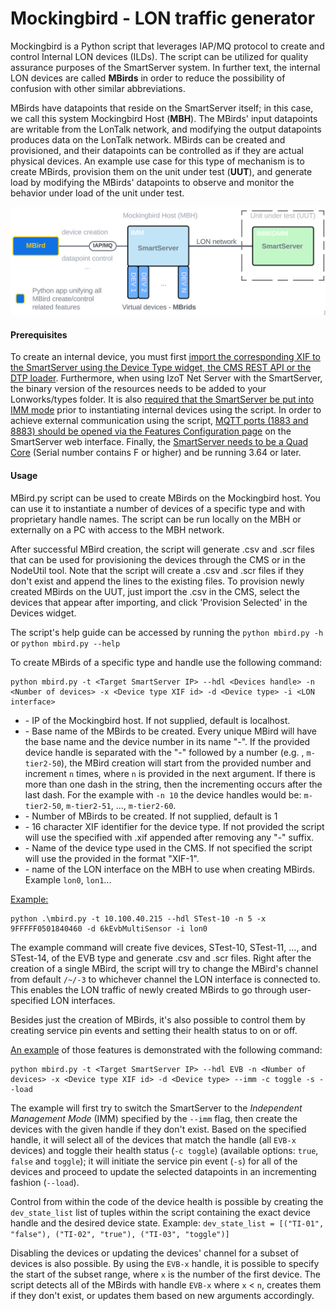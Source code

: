 # Mockingbird - LON traffic generator

Mockingbird is a Python script that leverages IAP/MQ protocol to create and control Internal LON devices (ILDs). The script can be utilized for quality assurance purposes of the SmartServer system. In further text, the internal LON devices are called **MBirds** in order to reduce the possibility of confusion with other similar abbreviations.

MBirds have datapoints that reside on the SmartServer itself; in this case, we call this system Mockingbird Host (**MBH**). The MBirds' input datapoints are writable from the LonTalk network, and modifying the output datapoints produces data on the LonTalk network. MBirds can be created and provisioned, and their datapoints can be controlled as if they are actual physical devices. An example use case for this type of mechanism is to create MBirds, provision them on the unit under test (**UUT**), and generate load by modifying the MBirds' datapoints to observe and monitor the behavior under load of the unit under test.

![](./docs/images/mockingbird_diagram.png)



#### Prerequisites

To create an internal device, you must first <u>import the corresponding XIF to the SmartServer using the Device Type widget, the CMS REST API or the DTP loader</u>.  Furthermore, when using IzoT Net Server with the SmartServer, the binary version of the resources needs to be added to your Lonworks/types folder.  It is also <u>required that the SmartServer be put into IMM mode</u> prior to instantiating internal devices using the script. In order to achieve external communication using the script, <u>MQTT ports (1883 and 8883) should be opened via the Features Configuration page</u> on the SmartServer web interface. Finally, the <u>SmartServer needs to be a Quad Core</u> (Serial number contains F or higher) and be running 3.64 or later.

#### Usage

MBird.py script can be used to create MBirds on the Mockingbird host. You can use it to instantiate a number of devices of a specific type and with proprietary handle names. The script can be run locally on the MBH or externally on a PC with access to the MBH network. 

After successful MBird creation, the script will generate .csv and .scr files that can be used for provisioning the devices through the CMS or in the NodeUtil tool. Note that the script will create a .csv and .scr files if they don't exist and append the lines to the existing files. To provision newly created MBirds on the UUT, just import the .csv in the CMS, select the devices that appear after importing, and click 'Provision Selected' in the Devices widget. 

The script's help guide can be accessed by running the  `python mbird.py -h` or `python mbird.py --help`

To create MBirds of a specific type and handle use the following command:  

```shell
python mbird.py -t <Target SmartServer IP> --hdl <Devices handle> -n <Number of devices> -x <Device type XIF id> -d <Device type> -i <LON interface>
```

- <Target SmartServer IP>  - IP of the Mockingbird host.  If not supplied, default is localhost.
- <Devices handle> - Base name of the MBirds to be created. Every unique MBird will have the base name and the device number in its name "<name>-<nr>". If the provided device handle is separated with the "-" followed by a number (e.g. , `m-tier2-50`), the MBird creation will start from the provided number and increment `n` times, where `n` is provided in the next argument. If there is more than one dash in the string, then the incrementing occurs after the last dash. For the example with `-n 10` the device handles would be: `m-tier2-50`, `m-tier2-51`, ..., `m-tier2-60`. 
- <Number of devices> - Number of MBirds to be created.  If not supplied, default is 1
- <Device type XIF id> - 16 character XIF identifier for the device type. If not provided the script will use the specified <Device type> with .xif appended after removing any "-<n>" suffix.
- <Device type> - Name of the device type used in the CMS. If not specified the script will use the provided <Device type XIF id> in the format "XIF-1". 
- <LON interface>  - name of the LON interface on the MBH to use when creating MBirds. Example `lon0`, `lon1`...

<u>Example:</u>

```shell
python .\mbird.py -t 10.100.40.215 --hdl STest-10 -n 5 -x 9FFFFF0501840460 -d 6kEvbMultiSensor -i lon0
```

The example command will create five devices, STest-10, STest-11, ..., and STest-14, of the EVB type and generate .csv and .scr files. Right after the creation of a single MBird, the script will try to change the MBird's channel from default `/~/-3` to whichever channel the LON interface is connected to. This enables the LON traffic of newly created MBirds to go through user-specified LON interfaces. 

Besides just the creation of MBirds, it's also possible to control them by creating service pin events and setting their health status to on or off.

<u>An example</u> of those features is demonstrated with the following command:

```shell
python mbird.py -t <Target SmartServer IP> --hdl EVB -n <Number of devices> -x <Device type XIF id> -d <Device type> --imm -c toggle -s --load
```

The example will first try to switch the SmartServer to the *Independent Management Mode* (IMM) specified by  the `--imm`  flag, then create the devices with the given handle if they don't exist. Based on the specified handle, it will select all of the devices that match the handle (all `EVB-x` devices) and toggle their health status (`-c toggle`) (available options: `true`, `false` and `toggle`); it will initiate the service pin event (`-s`) for all of the devices and proceed to update the selected datapoints in an incrementing fashion (`--load`).

Control from within the code of the device health is possible by creating the `dev_state_list` list of tuples within the script containing the exact device handle and the desired device state. Example:  `dev_state_list = [("TI-01", "false"), ("TI-02", "true"), ("TI-03", "toggle")]`

Disabling the devices or updating the devices' channel for a subset of devices is also possible. By using the `EVB-x` handle, it is possible to specify the start of the subset range, where `x` is the number of the first device. The script detects all of the MBirds with handle `EVB-x` where `x` < `n`,  creates them if they don't exist, or updates them based on new arguments accordingly.   
